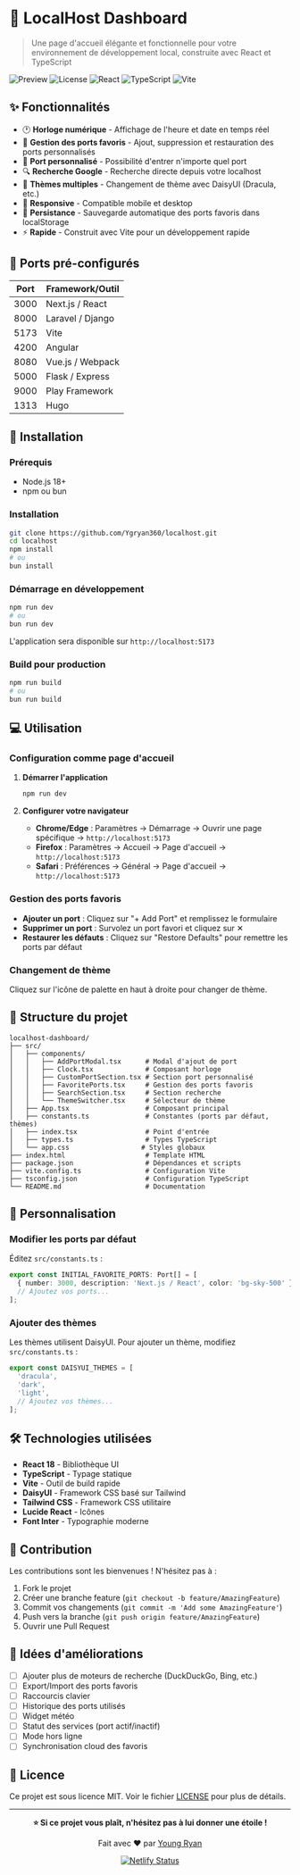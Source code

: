 # 🚀 LocalHost Dashboard

> Une page d'accueil élégante et fonctionnelle pour votre environnement de développement local, construite avec React et TypeScript

![Preview](https://img.shields.io/badge/Version-1.0-orange?style=for-the-badge)
![License](https://img.shields.io/badge/License-MIT-blue?style=for-the-badge)
![React](https://img.shields.io/badge/React-18.2+-blue?style=for-the-badge)
![TypeScript](https://img.shields.io/badge/TypeScript-5.0+-blue?style=for-the-badge)
![Vite](https://img.shields.io/badge/Vite-5.0+-purple?style=for-the-badge)

## ✨ Fonctionnalités

- 🕐 **Horloge numérique** - Affichage de l'heure et date en temps réel
- 🔗 **Gestion des ports favoris** - Ajout, suppression et restauration des ports personnalisés
- 🎯 **Port personnalisé** - Possibilité d'entrer n'importe quel port
- 🔍 **Recherche Google** - Recherche directe depuis votre localhost
- 🎨 **Thèmes multiples** - Changement de thème avec DaisyUI (Dracula, etc.)
- 📱 **Responsive** - Compatible mobile et desktop
- 💾 **Persistance** - Sauvegarde automatique des ports favoris dans localStorage
- ⚡ **Rapide** - Construit avec Vite pour un développement rapide

## 🎯 Ports pré-configurés

| Port | Framework/Outil  |
| ---- | ---------------- |
| 3000 | Next.js / React  |
| 8000 | Laravel / Django |
| 5173 | Vite             |
| 4200 | Angular          |
| 8080 | Vue.js / Webpack |
| 5000 | Flask / Express  |
| 9000 | Play Framework   |
| 1313 | Hugo             |

## 🚀 Installation

### Prérequis

- Node.js 18+
- npm ou bun

### Installation

```bash
git clone https://github.com/Ygryan360/localhost.git
cd localhost
npm install
# ou
bun install
```

### Démarrage en développement

```bash
npm run dev
# ou
bun run dev
```

L'application sera disponible sur `http://localhost:5173`

### Build pour production

```bash
npm run build
# ou
bun run build
```

## 💻 Utilisation

### Configuration comme page d'accueil

1. **Démarrer l'application**

   ```bash
   npm run dev
   ```

2. **Configurer votre navigateur**
   - **Chrome/Edge** : Paramètres → Démarrage → Ouvrir une page spécifique → `http://localhost:5173`
   - **Firefox** : Paramètres → Accueil → Page d'accueil → `http://localhost:5173`
   - **Safari** : Préférences → Général → Page d'accueil → `http://localhost:5173`

### Gestion des ports favoris

- **Ajouter un port** : Cliquez sur "+ Add Port" et remplissez le formulaire
- **Supprimer un port** : Survolez un port favori et cliquez sur ✕
- **Restaurer les défauts** : Cliquez sur "Restore Defaults" pour remettre les ports par défaut

### Changement de thème

Cliquez sur l'icône de palette en haut à droite pour changer de thème.

## 📁 Structure du projet

```
localhost-dashboard/
├── src/
│   ├── components/
│   │   ├── AddPortModal.tsx      # Modal d'ajout de port
│   │   ├── Clock.tsx             # Composant horloge
│   │   ├── CustomPortSection.tsx # Section port personnalisé
│   │   ├── FavoritePorts.tsx     # Gestion des ports favoris
│   │   ├── SearchSection.tsx     # Section recherche
│   │   └── ThemeSwitcher.tsx     # Sélecteur de thème
│   ├── App.tsx                   # Composant principal
│   ├── constants.ts              # Constantes (ports par défaut, thèmes)
│   ├── index.tsx                 # Point d'entrée
│   ├── types.ts                  # Types TypeScript
│   └── app.css                  # Styles globaux
├── index.html                    # Template HTML
├── package.json                  # Dépendances et scripts
├── vite.config.ts                # Configuration Vite
├── tsconfig.json                 # Configuration TypeScript
└── README.md                     # Documentation
```

## 🎨 Personnalisation

### Modifier les ports par défaut

Éditez `src/constants.ts` :

```typescript
export const INITIAL_FAVORITE_PORTS: Port[] = [
  { number: 3000, description: 'Next.js / React', color: 'bg-sky-500' },
  // Ajoutez vos ports...
];
```

### Ajouter des thèmes

Les thèmes utilisent DaisyUI. Pour ajouter un thème, modifiez `src/constants.ts` :

```typescript
export const DAISYUI_THEMES = [
  'dracula',
  'dark',
  'light',
  // Ajoutez vos thèmes...
];
```

## 🛠️ Technologies utilisées

- **React 18** - Bibliothèque UI
- **TypeScript** - Typage statique
- **Vite** - Outil de build rapide
- **DaisyUI** - Framework CSS basé sur Tailwind
- **Tailwind CSS** - Framework CSS utilitaire
- **Lucide React** - Icônes
- **Font Inter** - Typographie moderne

## 🤝 Contribution

Les contributions sont les bienvenues ! N'hésitez pas à :

1. Fork le projet
2. Créer une branche feature (`git checkout -b feature/AmazingFeature`)
3. Commit vos changements (`git commit -m 'Add some AmazingFeature'`)
4. Push vers la branche (`git push origin feature/AmazingFeature`)
5. Ouvrir une Pull Request

## 📝 Idées d'améliorations

- [ ] Ajouter plus de moteurs de recherche (DuckDuckGo, Bing, etc.)
- [ ] Export/Import des ports favoris
- [ ] Raccourcis clavier
- [ ] Historique des ports utilisés
- [ ] Widget météo
- [ ] Statut des services (port actif/inactif)
- [ ] Mode hors ligne
- [ ] Synchronisation cloud des favoris

## 📄 Licence

Ce projet est sous licence MIT. Voir le fichier [LICENSE](LICENSE) pour plus de détails.

---

<div align="center">

**⭐ Si ce projet vous plaît, n'hésitez pas à lui donner une étoile !**

Fait avec ❤️ par [Young Ryan](https://github.com/Ygryan360)

[![Netlify Status](https://api.netlify.com/api/v1/badges/f3c38f56-2320-4272-8612-1e9194631503/deploy-status)](https://app.netlify.com/projects/localhost-ygr/deploys)

</div>
